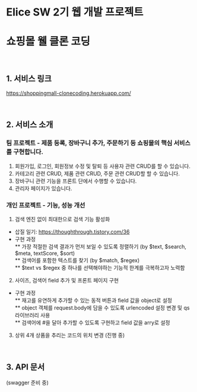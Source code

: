 # Elice SW 2기 웹 개발 프로젝트 
# 쇼핑몰 웰 클론 코딩

<br />

## 1. 서비스 링크

https://shoppingmall-clonecoding.herokuapp.com/

<br />

## 2. 서비스 소개

### 팀 프로젝트 - 제품 등록, 장바구니 추가, 주문하기 등 쇼핑몰의 핵심 서비스를 구현합니다. 
1. 회원가입, 로그인, 회원정보 수정 및 탈퇴 등 사용자 관련 CRUD를 할 수 있습니다.
2. 카테고리 관련 CRUD, 제품 관련 CRUD, 주문 관련 CRUD할 할 수 있습니다.
3. 장바구니 관련 기능을 프론트 단에서 수행할 수 있습니다.  
4. 관리자 페이지가 있습니다.

### 개인 프로젝트 - 기능, 성능 개선
1. 검색 엔진 없이 최대한으로 검색 기능 활성화
 - 삽질 일기: https://thoughthrough.tistory.com/36
 - 구현 과정
   <br>
   ** 가장 적절한 검색 결과가 먼저 보일 수 있도록 정렬하기 (by $text, $search, $meta, textScore, $sort)
   <br>
   ** 검색어를 포함한 텍스트를 찾기 (by $match, $regex)
   <br>
   ** $text vs $regex 중 하나를 선택해야하는 기능적 한계를 극복하고자 노력함
   <br>

2. 사이즈, 검색어 field 추가 및 프론트 페이지 구현
  - 구현 과정
    <br>
    ** 재고를 유연하게 추가할 수 있는 동적 버튼과 field 값을 object로 설정
    <br>
    ** object 객체를 request.body에 담을 수 있도록 urlencoded 설정 변경 및 qs 라이브러리 사용
    <br>
    ** 검색어에 #을 달아 추가할 수 있도록 구현하고 field 값을 arry로 설정
    
3. 상위 4개 상품을 추리는 코드의 위치 변경 (진행 중)

<br />

## 3. API 문서

(swagger 준비 중)

<br />
